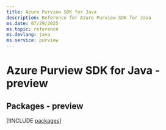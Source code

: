 ```yaml
---
title: Azure Purview SDK for Java
description: Reference for Azure Purview SDK for Java
ms.date: 07/29/2025
ms.topic: reference
ms.devlang: java
ms.service: purview
---
```

# Azure Purview SDK for Java - preview
## Packages - preview
[!INCLUDE [packages](purview-index.md)]